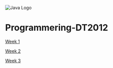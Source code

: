 ![Java Logo](https://freepngimg.com/thumb/java/85390-java-language-text-programming-logo-programmer-thumb.png)

# Programmering-DT2012

[Week 1](https://github.com/KevinOW/Programmering-DT2012/tree/main/Week-1)

[Week 2](https://github.com/KevinOW/Programmering-DT2012/tree/main/Week-2)

[Week 3](https://github.com/KevinOW/Programmering-DT2012/tree/main/Week-3)


